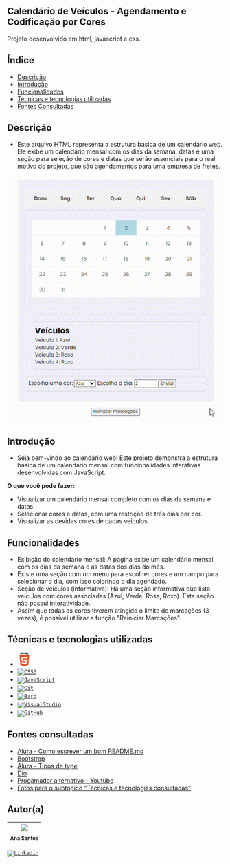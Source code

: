 ## Calendário de Veículos - Agendamento e Codificação por Cores
Projeto desenvolvido em html, javascript e css.
## Índice
* [Descrição](#descrição)
* [Introdução](#introdução)
* [Funcionalidades](#funcionalidades)
* [Técnicas e tecnologias utilizadas](#técnicas-e-tecnologias-utilizadas)
* [Fontes Consultadas](#fontes-consultadas)

## Descrição
* Este arquivo HTML representa a estrutura básica de um calendário web. Ele exibe um calendário mensal com os dias da semana, datas e uma seção para seleção de cores e datas que serão essenciais para o real motivo do projeto, que são agendamentos para uma empresa de fretes. 

![Calendario](img/calendario.gif)

## Introdução
* Seja bem-vindo ao calendário web! Este projeto demonstra a estrutura básica de um calendário mensal com funcionalidades interativas desenvolvidas com JavaScript.

**O que você pode fazer:**

- Visualizar um calendário mensal completo com os dias da semana e datas.
- Selecionar cores e datas, com uma restrição de três dias por cor.
- Visualizar as devidas cores de cadas veículos. 

## Funcionalidades
- Exibição do calendário mensal: A página exibe um calendário mensal com os dias da semana e as datas dos dias do mês. 
- Existe uma seção com um menu para escolher cores e um campo para selecionar o dia, com isso colorindo o dia agendado.
- Seção de veículos (informativa): Há uma seção informativa que lista veículos com cores associadas (Azul, Verde, Rosa, Roxo). Esta seção não possui interatividade.
- Assim que todas as cores tiverem atingido o limite de marcações (3 vezes), é possível utilizar a função "Reiniciar Marcações". 

## Técnicas e tecnologias utilizadas
* [<code><img height="32" src="https://raw.githubusercontent.com/github/explore/80688e429a7d4ef2fca1e82350fe8e3517d3494d/topics/html/html.png" alt="HTML5"/></code>](https://developer.mozilla.org/pt-BR/docs/Web/HTML)
* [<code><img height="32" src="https://cdn.worldvectorlogo.com/logos/css-3.svg" alt="CSS3"/></code>](https://developer.mozilla.org/pt-BR/docs/Web/CSS)
* [<code><img height="32" src="https://upload.wikimedia.org/wikipedia/commons/6/6a/JavaScript-logo.png" alt="JavaScript"/></code>](https://developer.mozilla.org/pt-BR/docs/Web/JavaScript)
* [<code><img height="32" src="https://www.malwarebytes.com/wp-content/uploads/sites/2/2023/01/asset_upload_file97293_255583.jpg" alt="Git"/></code>](https://git-scm.com/)
* [<code><img height="32" src="https://blog.netscandigital.com/wp-content/uploads/2023/07/O-que-e-o-Google-Bard.png" alt="Bard"/></code>](https://bard.google.com/chat?hl=pt)
* [<code><img height="32" src="https://img.shields.io/badge/VSCode-0078D4?style=for-the-badge&logo=visual%20studio%20code&logoColor=white" alt="VisualStudio"/></code>](https://code.visualstudio.com/)
* [<code><img height="32" src="https://img.shields.io/badge/GitHub-100000?style=for-the-badge&logo=github&logoColor=white" alt="GitHub"/></code>](https://github.com/)


## Fontes consultadas 
* [Alura - Como escrever um bom README.md](https://www.alura.com.br/artigos/escrever-bom-readme)
* [Bootstrap](https://getbootstrap.com/docs/5.3/forms/checks-radios/#radios)
* [Alura - Tipos de type](https://cursos.alura.com.br/forum/topico-type-do-campo-telefone-104370)
* [Dio](https://www.dio.me/articles/tutorial-criando-um-readme-bonitao-para-o-seu-github)
* [Progamador alternativo - Youtube](https://youtu.be/HJ16WEmOWTw?si=UFvCAtBHbuCc08Hu)
* [Fotos para o subtópico "Técnicas e tecnologias consultadas"](https://github.com/alexandresanlim/Badges4-README.md-Profile)


## Autor(a)
|  [<img loading="lazy" src="https://avatars.githubusercontent.com/u/140712281?v=4" width=115><br><sub>Ana Santos</sub>](https://github.com/AnaLu1za) |  
| :---: |

[<code><img height="32" src="https://t.ctcdn.com.br/IwwDh-BajTE4ZwE4zuIcvz9Q2ZY=/i490027.jpeg" alt="Linkedin"/></code>](https://www.linkedin.com/posts/ana-luiza-santos-a5032a2a2_github-analu1zacalendario-activity-7181609216594362368-L0ck?utm_source=share&utm_medium=member_desktop&classId=0957c4cc-ef7e-4a5a-9f0e-dd51c581416f&assignmentId=cc9b78ea-57be-4ad0-9681-cb7e4f2dcf2f&submissionId=723a32cd-89b3-e400-9d53-b09d)

